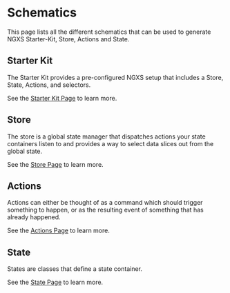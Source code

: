 # Schematics

This page lists all the different schematics that can be used to generate NGXS Starter-Kit, Store, Actions and State.

## Starter Kit

The Starter Kit provides a pre-configured NGXS setup that includes a Store, State, Actions, and selectors.

See the [Starter Kit Page](starter-kit.md) to learn more.

## Store

The store is a global state manager that dispatches actions your state containers listen to and provides a way to select data slices out from the global state.

See the [Store Page](../concepts/store/) to learn more.

## Actions

Actions can either be thought of as a command which should trigger something to happen, or as the resulting event of something that has already happened.

See the [Actions Page](../concepts/actions/) to learn more.

## State

States are classes that define a state container.

See the [State Page](../concepts/state/) to learn more.
